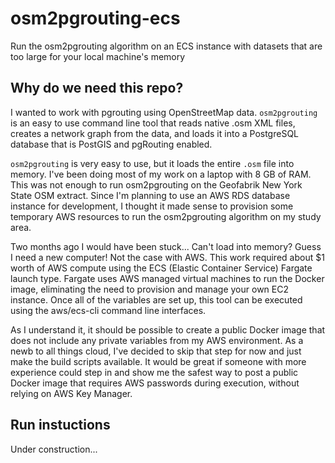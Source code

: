 # osm2pgrouting-ecs
Run the osm2pgrouting algorithm on an ECS instance with datasets that are too large for your local machine's memory

## Why do we need this repo?
I wanted to work with pgrouting using OpenStreetMap data. `osm2pgrouting` is an easy to use command line tool that reads native .osm XML files, creates a network graph from the data, and loads it into a PostgreSQL database that is PostGIS and pgRouting enabled.

`osm2pgrouting` is very easy to use, but it loads the entire `.osm` file into memory. I've been doing most of my work on a laptop with 8 GB of RAM. This was not enough to run osm2pgrouting on the Geofabrik New York State OSM extract. Since I'm planning to use an AWS RDS database instance for development, I thought it made sense to provision some temporary AWS resources to run the osm2pgrouting algorithm on my study area.

Two months ago I would have been stuck... Can't load into memory? Guess I need a new computer! Not the case with AWS. This work required about $1 worth of AWS compute using the ECS (Elastic Container Service) Fargate launch type. Fargate uses AWS managed virtual machines to run the Docker image, eliminating the need to provision and manage your own EC2 instance. Once all of the variables are set up, this tool can be executed using the aws/ecs-cli command line interfaces.

As I understand it, it should be possible to create a public Docker image that does not include any private variables from my AWS environment. As a newb to all things cloud, I've decided to skip that step for now and just make the build scripts available. It would be great if someone with more experience could step in and show me the safest way to post a public Docker image that requires AWS passwords during execution, without relying on AWS Key Manager.

## Run instuctions
Under construction...
